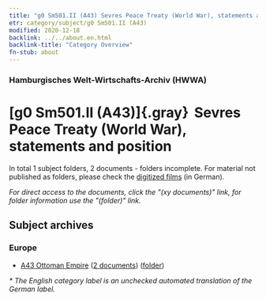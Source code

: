 ```yaml
---
title: "g0 Sm501.II (A43) Sevres Peace Treaty (World War), statements and position"
etr: category/subject/g0 Sm501.II (A43)
modified: 2020-12-18
backlink: ../../about.en.html
backlink-title: "Category Overview"
fn-stub: about
---
```


### Hamburgisches Welt-Wirtschafts-Archiv (HWWA)
# [g0 Sm501.II (A43)]{.gray}&#8201; Sevres Peace Treaty (World War), statements and position&#160; 





In total 1 subject folders, 2 documents - folders incomplete.
For material not published as folders, please check the [digitized films](/film/h1_sh) (in German).

_For direct access to the documents, click the "(xy documents)" link, for folder information use the "(folder)" link._

## Subject archives



### Europe

- [A43 Ottoman Empire](../../../geo/about.en.html#A43) (<a href="https://dfg-viewer.de/show/?tx_dlf[id]=https://pm20.zbw.eu/mets/sh/1410xx/141034/1446xx/144610/public.mets.en.xml" target="_blank">2 documents</a>) ([folder](http://purl.org/pressemappe20/folder/sh/141034,144610))


_* The English category label is an unchecked automated translation of the German label._

